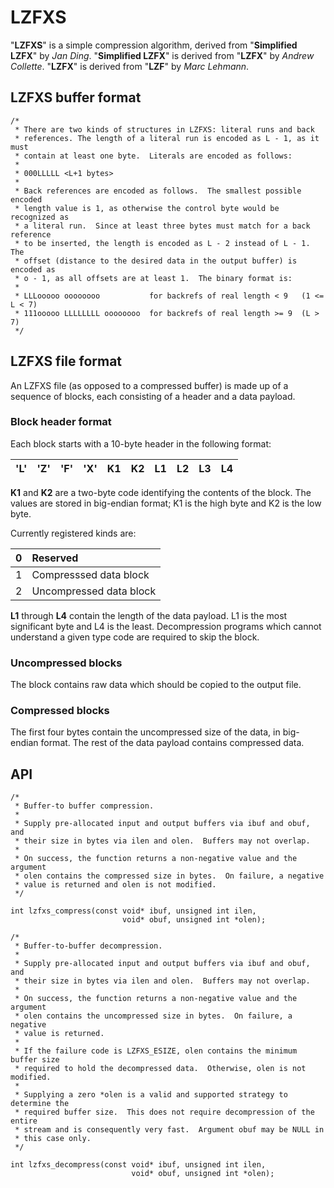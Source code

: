 # LZFXS

"**LZFXS**" is a simple compression algorithm, derived from "**Simplified LZFX**"
by *Jan Ding*. "**Simplified LZFX**" is derived from "**LZFX**" by *Andrew Collette*.
"**LZFX**" is derived from "**LZF**" by *Marc Lehmann*.

## LZFXS buffer format

```
/*
 * There are two kinds of structures in LZFXS: literal runs and back
 * references. The length of a literal run is encoded as L - 1, as it must
 * contain at least one byte.  Literals are encoded as follows:
 *
 * 000LLLLL <L+1 bytes>
 *
 * Back references are encoded as follows.  The smallest possible encoded
 * length value is 1, as otherwise the control byte would be recognized as
 * a literal run.  Since at least three bytes must match for a back reference
 * to be inserted, the length is encoded as L - 2 instead of L - 1.  The
 * offset (distance to the desired data in the output buffer) is encoded as
 * o - 1, as all offsets are at least 1.  The binary format is:
 *
 * LLLooooo oooooooo           for backrefs of real length < 9   (1 <= L < 7)
 * 111ooooo LLLLLLLL oooooooo  for backrefs of real length >= 9  (L > 7)
 */
```

## LZFXS file format

An LZFXS file (as opposed to a compressed buffer) is made up of a sequence of
blocks, each consisting of a header and a data payload.

### Block header format

Each block starts with a 10-byte header in the following format:

| 'L' | 'Z' | 'F' | 'X' | K1 | K2 | L1 | L2 | L3 | L4 |
|:----|:----|:----|:----|:---|:---|:---|:---|:---|:---|

**K1** and **K2** are a two-byte code identifying the contents of the block.
The values are stored in big-endian format; K1 is the high byte and K2
is the low byte.

Currently registered kinds are:

| 0 | Reserved                |
|:--|:------------------------|
| 1 | Compresssed data block  |
| 2 | Uncompressed data block |

**L1** through **L4** contain the length of the data payload.  L1 is the most
significant byte and L4 is the least.  Decompression programs which cannot
understand a given type code are required to skip the block.

### Uncompressed blocks

The block contains raw data which should be copied to the output file.

### Compressed blocks

The first four bytes contain the uncompressed size of the data, in big-endian
format.  The rest of the data payload contains compressed data.

## API

```
/*
 * Buffer-to buffer compression.
 *
 * Supply pre-allocated input and output buffers via ibuf and obuf, and
 * their size in bytes via ilen and olen.  Buffers may not overlap.
 *
 * On success, the function returns a non-negative value and the argument
 * olen contains the compressed size in bytes.  On failure, a negative
 * value is returned and olen is not modified.
 */

int lzfxs_compress(const void* ibuf, unsigned int ilen,
                         void* obuf, unsigned int *olen);

/*
 * Buffer-to-buffer decompression.
 *
 * Supply pre-allocated input and output buffers via ibuf and obuf, and
 * their size in bytes via ilen and olen.  Buffers may not overlap.
 *
 * On success, the function returns a non-negative value and the argument
 * olen contains the uncompressed size in bytes.  On failure, a negative
 * value is returned.
 *
 * If the failure code is LZFXS_ESIZE, olen contains the minimum buffer size
 * required to hold the decompressed data.  Otherwise, olen is not modified.
 *
 * Supplying a zero *olen is a valid and supported strategy to determine the
 * required buffer size.  This does not require decompression of the entire
 * stream and is consequently very fast.  Argument obuf may be NULL in
 * this case only.
 */

int lzfxs_decompress(const void* ibuf, unsigned int ilen,
                           void* obuf, unsigned int *olen);
```
